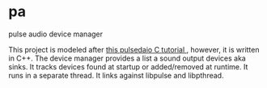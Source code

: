 # pa
pulse audio device manager

This project is modeled after [this pulsedaio C tutorial ](https://jan.newmarch.name/LinuxSound/Sampled/PulseAudio/#heading_toc_j_17), 
however, it is written in C++. The device manager provides a list a sound output devices aka sinks. 
It tracks devices found at startup or added/removed at runtime. It runs in a separate thread.
It links against libpulse and libpthread.
